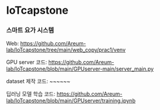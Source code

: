 # IoTcapstone
### 스마트 요가 시스템
Web: https://github.com/Areum-lab/IoTcapstone/tree/main/web_copy/prac1/venv

GPU server 코드: https://github.com/Areum-lab/IoTcapstone/blob/main/GPUserver-main/server_main.py

dataset 제작 코드: ~~~~~~

딥러닝 모델 학습 코드: https://github.com/Areum-lab/IoTcapstone/blob/main/GPUserver/training.ipynb
